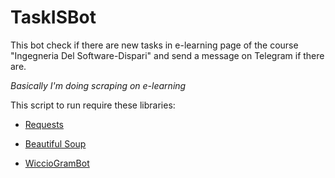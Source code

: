 # TaskISBot
This bot check if there are new tasks in e-learning page of the course "Ingegneria Del Software-Dispari" and send a message on Telegram if there are.

*Basically I'm doing scraping on e-learning*

This script to run require these libraries:

* [Requests](https://it.python-requests.org/it/latest/)

* [Beautiful Soup](https://www.crummy.com/software/BeautifulSoup/)

* [WiccioGramBot](https://github.com/Pur2all/MyTelegramBotAPI)

